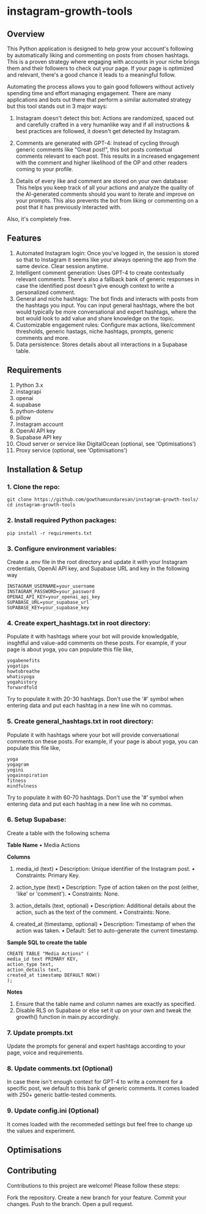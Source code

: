 # instagram-growth-tools

## Overview

This Python application is designed to help grow your account's following by automatically liking and commenting on posts from chosen hashtags. This is a proven strategy where engaging with accounts in your niche brings them and their followers to check out your page. If your page is optimized and relevant, there's a good chance it leads to a meaningful follow.

Automating the process allows you to gain good followers without actively spending time and effort managing engagement. There are many applications and bots out there that perform a similar automated strategy but this tool stands out in 3 major ways:

1. Instagram doesn't detect this bot: Actions are randomized, spaced out and carefully crafted in a very humanlike way and if all instructions & best practices are followed, it doesn't get detected by Instagram.

2. Comments are generated with GPT-4: Instead of cycling through generic comments like "Great post!", this bot posts contextual comments relevant to each post. This results in a increased engagement with the comment and higher likelihood of the OP and other readers coming to your profile.

3. Details of every like and comment are stored on your own database: This helps you keep track of all your actions and analyze the quality of the AI-generated comments should you want to iterate and improve on your prompts. This also prevents the bot from liking or commenting on a post that it has previously interacted with.

Also, it's completely free.

## Features

1. Automated Instagram login: Once you've logged in, the session is stored so that to Instagram it seems like your always opening the app from the same device. Clear session anytime.
2. Intelligent comment generation: Uses GPT-4 to create contextually relevant comments. There's also a fallback bank of generic responses in case the identified post doesn't give enough context to write a personalized comment.
3. General and niche hashtags: The bot finds and interacts with posts from the hashtags you input. You can input general hashtags, where the bot would typically be more conversational and expert hashtags, where the bot would look to add value and share knowledge on the topic.
4. Customizable engagement rules: Configure max actions, like/comment thresholds, generic hastags, niche hashtags, prompts, generic comments and more.
5. Data persistence: Stores details about all interactions in a Supabase table.

## Requirements

1. Python 3.x
2. instagrapi
3. openai
4. supabase
5. python-dotenv
6. pillow
7. Instagram account
8. OpenAI API key
9. Supabase API key
10. Cloud server or service like DigitalOcean (optional, see 'Optimisations')
11. Proxy service (optional, see 'Optimisations')

## Installation & Setup

### 1. Clone the repo:

```
git clone https://github.com/gowthamsundaresan/instagram-growth-tools/
cd instagram-growth-tools
```

### 2. Install required Python packages:

```
pip install -r requirements.txt
```

### 3. Configure environment variables:

Create a .env file in the root directory and update it with your Instagram credentials, OpenAI API key, and Supabase URL and key in the following way

```
INSTAGRAM_USERNAME=your_username
INSTAGRAM_PASSWORD=your_password
OPENAI_API_KEY=your_openai_api_key
SUPABASE_URL=your_supabase_url
SUPABASE_KEY=your_supabase_key
```

### 4. Create expert_hashtags.txt in root directory:

Populate it with hashtags where your bot will provide knowledgable, insghtful and value-add comments on these posts. For example, if your page is about yoga, you can populate this file like,

```
yogabenefits
yogatips
howtobreathe
whatisyoga
yogahistory
forwardfold
```

Try to populate it with 20-30 hashtags. Don't use the '#' symbol when entering data and put each hashtag in a new line wih no commas.

### 5. Create general_hashtags.txt in root directory:

Populate it with hashtags where your bot will provide conversational comments on these posts. For example, if your page is about yoga, you can populate this file like,

```
yoga
yogagram
yogini
yogainspiration
fitness
mindfulness
```

Try to populate it with 60-70 hashtags. Don't use the '#' symbol when entering data and put each hashtag in a new line wih no commas.

### 6. Setup Supabase:

Create a table with the following schema

**Table Name**
• Media Actions

**Columns**

1. media_id (text)
   • Description: Unique identifier of the Instagram post.
   • Constraints: Primary Key.

2. action_type (text)
   • Description: Type of action taken on the post (either, 'like' or 'comment').
   • Constraints: None.

3. action_details (text, optional)
   • Description: Additional details about the action, such as the text of the comment.
   • Constraints: None.

4. created_at (timestamp, optional)
   • Description: Timestamp of when the action was taken.
   • Default: Set to auto-generate the current timestamp.

**Sample SQL to create the table**

```
CREATE TABLE "Media Actions" (
media_id text PRIMARY KEY,
action_type text,
action_details text,
created_at timestamp DEFAULT NOW()
);
```

**Notes**

1. Ensure that the table name and column names are exactly as specified.
2. Disable RLS on Supabase or else set it up on your own and tweak the growth() function in main.py accordingly.

### 7. Update prompts.txt

Update the prompts for general and expert hashtags according to your page, voice and requirements.

### 8. Update comments.txt (Optional)

In case there isn't enough context for GPT-4 to write a comment for a specific post, we default to this bank of generic comments. It comes loaded with 250+ generic battle-tested comments.

### 9. Update config.ini (Optional)

It comes loaded with the recommeded settings but feel free to change up the values and experiment.

## Optimisations

## Contributing

Contributions to this project are welcome! Please follow these steps:

Fork the repository.
Create a new branch for your feature.
Commit your changes.
Push to the branch.
Open a pull request.
